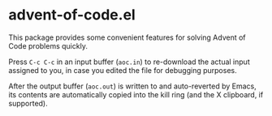 # advent-of-code.el

This package provides some convenient features for solving Advent of
Code problems quickly.

Press `C-c C-c` in an input buffer (`aoc.in`) to re-download the
actual input assigned to you, in case you edited the file for
debugging purposes.

After the output buffer (`aoc.out`) is written to and auto-reverted by
Emacs, its contents are automatically copied into the kill ring (and
the X clipboard, if supported).
